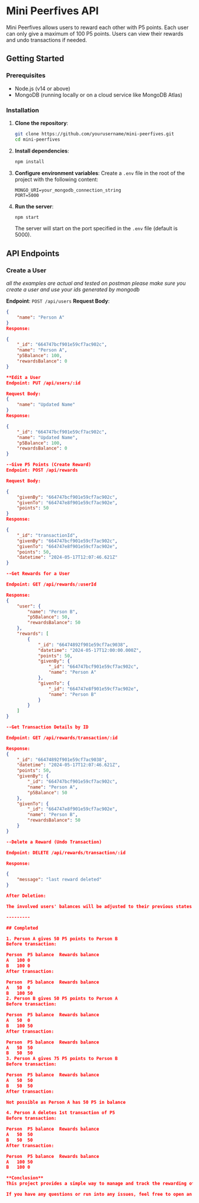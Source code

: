 # Mini Peerfives API

Mini Peerfives allows users to reward each other with P5 points. Each user can only give a maximum of 100 P5 points. Users can view their rewards and undo transactions if needed.

## Getting Started

### Prerequisites

- Node.js (v14 or above)
- MongoDB (running locally or on a cloud service like MongoDB Atlas)

### Installation

1. **Clone the repository**:

   ```bash
   git clone https://github.com/yourusername/mini-peerfives.git
   cd mini-peerfives
   ```

2. **Install dependencies**:

   ```bash
   npm install
   ```

3. **Configure environment variables**:
   Create a `.env` file in the root of the project with the following content:

   ```env
   MONGO_URI=your_mongodb_connection_string
   PORT=5000
   ```

4. **Run the server**:

   ```bash
   npm start
   ```

   The server will start on the port specified in the `.env` file (default is 5000).

## API Endpoints

### Create a User

_all the examples are actual and tested on postman please make sure you create a user and use your ids generated by mongodb_

**Endpoint**: `POST /api/users`
**Request Body**:

```json
{
    "name": "Person A"
}
Response:

{
    "_id": "664747bcf901e59cf7ac902c",
    "name": "Person A",
    "p5Balance": 100,
    "rewardsBalance": 0
}

**Edit a User
Endpoint: PUT /api/users/:id

Request Body:
{
    "name": "Updated Name"
}
Response:

{
    "_id": "664747bcf901e59cf7ac902c",
    "name": "Updated Name",
    "p5Balance": 100,
    "rewardsBalance": 0
}

--Give P5 Points (Create Reward)
Endpoint: POST /api/rewards

Request Body:

{
    "givenBy": "664747bcf901e59cf7ac902c",
    "givenTo": "664747e8f901e59cf7ac902e",
    "points": 50
}
Response:

{
    "_id": "transactionId",
    "givenBy": "664747bcf901e59cf7ac902c",
    "givenTo": "664747e8f901e59cf7ac902e",
    "points": 50,
    "datetime": "2024-05-17T12:07:46.621Z"
}

--Get Rewards for a User

Endpoint: GET /api/rewards/:userId

Response:
{
    "user": {
        "name": "Person B",
        "p5Balance": 50,
        "rewardsBalance": 50
    },
    "rewards": [
        {
            "_id": "66474892f901e59cf7ac9038",
            "datetime": "2024-05-17T12:00:00.000Z",
            "points": 50,
            "givenBy": {
                "_id": "664747bcf901e59cf7ac902c",
                "name": "Person A"
            },
            "givenTo": {
                "_id": "664747e8f901e59cf7ac902e",
                "name": "Person B"
            }
        }
    ]
}

--Get Transaction Details by ID

Endpoint: GET /api/rewards/transaction/:id

Response:
{
    "_id": "66474892f901e59cf7ac9038",
    "datetime": "2024-05-17T12:07:46.621Z",
    "points": 50,
    "givenBy": {
        "_id": "664747bcf901e59cf7ac902c",
        "name": "Person A",
        "p5Balance": 50
    },
    "givenTo": {
        "_id": "664747e8f901e59cf7ac902e",
        "name": "Person B",
        "rewardsBalance": 50
    }
}

--Delete a Reward (Undo Transaction)

Endpoint: DELETE /api/rewards/transaction/:id

Response:

{
    "message": "last reward deleted"
}

After Deletion:

The involved users' balances will be adjusted to their previous states before the transaction.

---------

## Completed

1. Person A gives 50 P5 points to Person B
Before transaction:

Person	P5 balance	Rewards balance
A	100	0
B	100	0
After transaction:

Person	P5 balance	Rewards balance
A	50	0
B	100	50
2. Person B gives 50 P5 points to Person A
Before transaction:

Person	P5 balance	Rewards balance
A	50	0
B	100	50
After transaction:

Person	P5 balance	Rewards balance
A	50	50
B	50	50
3. Person A gives 75 P5 points to Person B
Before transaction:

Person	P5 balance	Rewards balance
A	50	50
B	50	50
After transaction:

Not possible as Person A has 50 P5 in balance

4. Person A deletes 1st transaction of P5
Before transaction:

Person	P5 balance	Rewards balance
A	50	50
B	50	50
After transaction:

Person	P5 balance	Rewards balance
A	100	50
B	100	0

**Conclusion**
This project provides a simple way to manage and track the rewarding of P5 points between users. By following the steps in this README, you can set up the project, create users, reward points, view transactions, and undo transactions if needed.

If you have any questions or run into any issues, feel free to open an issue on the project's GitHub repository.
```
